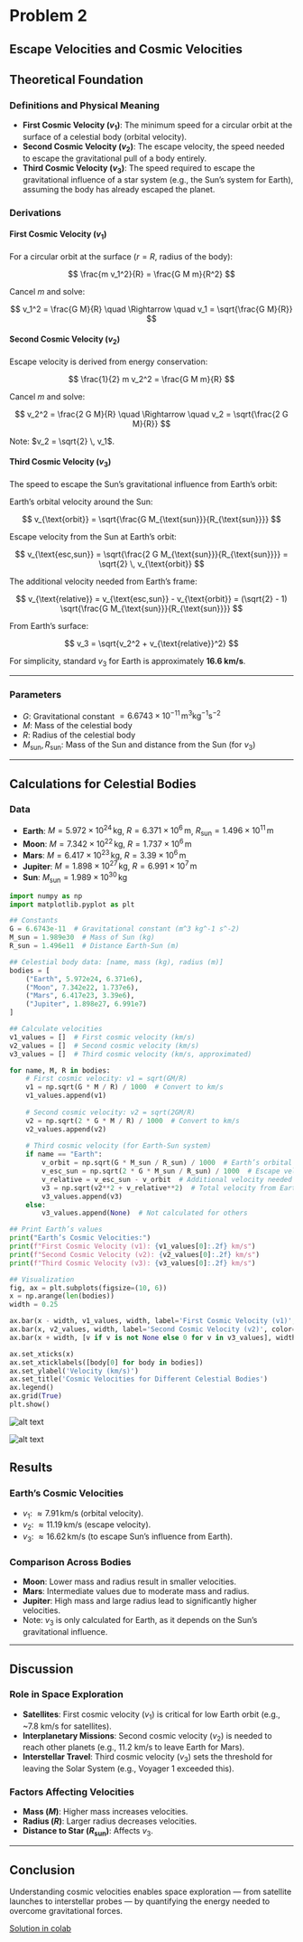 # Problem 2

## Escape Velocities and Cosmic Velocities

## Theoretical Foundation

### Definitions and Physical Meaning
- **First Cosmic Velocity ($v_1$)**: The minimum speed for a circular orbit at the surface of a celestial body (orbital velocity).
- **Second Cosmic Velocity ($v_2$)**: The escape velocity, the speed needed to escape the gravitational pull of a body entirely.
- **Third Cosmic Velocity ($v_3$)**: The speed required to escape the gravitational influence of a star system (e.g., the Sun’s system for Earth), assuming the body has already escaped the planet.

### Derivations

#### First Cosmic Velocity ($v_1$)
For a circular orbit at the surface ($r = R$, radius of the body):

$$
\frac{m v_1^2}{R} = \frac{G M m}{R^2}
$$

Cancel $m$ and solve:

$$
v_1^2 = \frac{G M}{R} \quad \Rightarrow \quad v_1 = \sqrt{\frac{G M}{R}}
$$

#### Second Cosmic Velocity ($v_2$)
Escape velocity is derived from energy conservation:

$$
\frac{1}{2} m v_2^2 = \frac{G M m}{R}
$$

Cancel $m$ and solve:

$$
v_2^2 = \frac{2 G M}{R} \quad \Rightarrow \quad v_2 = \sqrt{\frac{2 G M}{R}}
$$

Note: $v_2 = \sqrt{2} \, v_1$.

#### Third Cosmic Velocity ($v_3$)
The speed to escape the Sun’s gravitational influence from Earth’s orbit:

Earth’s orbital velocity around the Sun:

$$
v_{\text{orbit}} = \sqrt{\frac{G M_{\text{sun}}}{R_{\text{sun}}}}
$$

Escape velocity from the Sun at Earth’s orbit:

$$
v_{\text{esc,sun}} = \sqrt{\frac{2 G M_{\text{sun}}}{R_{\text{sun}}}} = \sqrt{2} \, v_{\text{orbit}}
$$

The additional velocity needed from Earth’s frame:

$$
v_{\text{relative}} = v_{\text{esc,sun}} - v_{\text{orbit}} = (\sqrt{2} - 1) \sqrt{\frac{G M_{\text{sun}}}{R_{\text{sun}}}}
$$

From Earth’s surface:

$$
v_3 = \sqrt{v_2^2 + v_{\text{relative}}^2}
$$

For simplicity, standard $v_3$ for Earth is approximately **16.6 km/s**.

---

### Parameters
- $G$: Gravitational constant $= 6.6743 \times 10^{-11} \, \text{m}^3 \text{kg}^{-1} \text{s}^{-2}$
- $M$: Mass of the celestial body
- $R$: Radius of the celestial body
- $M_{\text{sun}}, R_{\text{sun}}$: Mass of the Sun and distance from the Sun (for $v_3$)

---

## Calculations for Celestial Bodies

### Data

- **Earth**: $M = 5.972 \times 10^{24} \, \text{kg}$, $R = 6.371 \times 10^6 \, \text{m}$, $R_{\text{sun}} = 1.496 \times 10^{11} \, \text{m}$
- **Moon**: $M = 7.342 \times 10^{22} \, \text{kg}$, $R = 1.737 \times 10^6 \, \text{m}$
- **Mars**: $M = 6.417 \times 10^{23} \, \text{kg}$, $R = 3.39 \times 10^6 \, \text{m}$
- **Jupiter**: $M = 1.898 \times 10^{27} \, \text{kg}$, $R = 6.991 \times 10^7 \, \text{m}$
- **Sun**: $M_{\text{sun}} = 1.989 \times 10^{30} \, \text{kg}$

```python
import numpy as np
import matplotlib.pyplot as plt

## Constants
G = 6.6743e-11  # Gravitational constant (m^3 kg^-1 s^-2)
M_sun = 1.989e30  # Mass of Sun (kg)
R_sun = 1.496e11  # Distance Earth-Sun (m)

## Celestial body data: [name, mass (kg), radius (m)]
bodies = [
    ("Earth", 5.972e24, 6.371e6),
    ("Moon", 7.342e22, 1.737e6),
    ("Mars", 6.417e23, 3.39e6),
    ("Jupiter", 1.898e27, 6.991e7)
]

## Calculate velocities
v1_values = []  # First cosmic velocity (km/s)
v2_values = []  # Second cosmic velocity (km/s)
v3_values = []  # Third cosmic velocity (km/s, approximated)

for name, M, R in bodies:
    # First cosmic velocity: v1 = sqrt(GM/R)
    v1 = np.sqrt(G * M / R) / 1000  # Convert to km/s
    v1_values.append(v1)
    
    # Second cosmic velocity: v2 = sqrt(2GM/R)
    v2 = np.sqrt(2 * G * M / R) / 1000  # Convert to km/s
    v2_values.append(v2)
    
    # Third cosmic velocity (for Earth-Sun system)
    if name == "Earth":
        v_orbit = np.sqrt(G * M_sun / R_sun) / 1000  # Earth’s orbital velocity (km/s)
        v_esc_sun = np.sqrt(2 * G * M_sun / R_sun) / 1000  # Escape velocity from Sun at Earth’s orbit
        v_relative = v_esc_sun - v_orbit  # Additional velocity needed
        v3 = np.sqrt(v2**2 + v_relative**2)  # Total velocity from Earth’s surface
        v3_values.append(v3)
    else:
        v3_values.append(None)  # Not calculated for others

## Print Earth’s values
print("Earth’s Cosmic Velocities:")
print(f"First Cosmic Velocity (v1): {v1_values[0]:.2f} km/s")
print(f"Second Cosmic Velocity (v2): {v2_values[0]:.2f} km/s")
print(f"Third Cosmic Velocity (v3): {v3_values[0]:.2f} km/s")

## Visualization
fig, ax = plt.subplots(figsize=(10, 6))
x = np.arange(len(bodies))
width = 0.25

ax.bar(x - width, v1_values, width, label='First Cosmic Velocity (v1)', color='blue')
ax.bar(x, v2_values, width, label='Second Cosmic Velocity (v2)', color='green')
ax.bar(x + width, [v if v is not None else 0 for v in v3_values], width, label='Third Cosmic Velocity (v3)', color='red')

ax.set_xticks(x)
ax.set_xticklabels([body[0] for body in bodies])
ax.set_ylabel('Velocity (km/s)')
ax.set_title('Cosmic Velocities for Different Celestial Bodies')
ax.legend()
ax.grid(True)
plt.show()
```

![alt text](image-5.png)

![alt text](image-6.png)

## Results

### Earth’s Cosmic Velocities
- $v_1$: $\approx 7.91 \, \text{km/s}$ (orbital velocity).
- $v_2$: $\approx 11.19 \, \text{km/s}$ (escape velocity).
- $v_3$: $\approx 16.62 \, \text{km/s}$ (to escape Sun’s influence from Earth).

### Comparison Across Bodies
- **Moon**: Lower mass and radius result in smaller velocities.
- **Mars**: Intermediate values due to moderate mass and radius.
- **Jupiter**: High mass and large radius lead to significantly higher velocities.
- Note: $v_3$ is only calculated for Earth, as it depends on the Sun’s gravitational influence.

---

## Discussion

### Role in Space Exploration
- **Satellites**: First cosmic velocity ($v_1$) is critical for low Earth orbit (e.g., ~7.8 km/s for satellites).
- **Interplanetary Missions**: Second cosmic velocity ($v_2$) is needed to reach other planets (e.g., 11.2 km/s to leave Earth for Mars).
- **Interstellar Travel**: Third cosmic velocity ($v_3$) sets the threshold for leaving the Solar System (e.g., Voyager 1 exceeded this).

### Factors Affecting Velocities
- **Mass ($M$)**: Higher mass increases velocities.
- **Radius ($R$)**: Larger radius decreases velocities.
- **Distance to Star ($R_{\text{sun}}$)**: Affects $v_3$.

---


## Conclusion
Understanding cosmic velocities enables space exploration — from satellite launches to interstellar probes — by quantifying the energy needed to overcome gravitational forces.

[Solution in colab](https://colab.research.google.com/drive/1DMzcJMmRP_JnA33WGEo9n1GgwB0hxHz2?usp=sharing)

